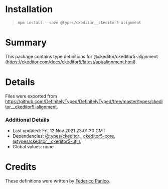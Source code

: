 # Installation
> `npm install --save @types/ckeditor__ckeditor5-alignment`

# Summary
This package contains type definitions for @ckeditor/ckeditor5-alignment (https://ckeditor.com/docs/ckeditor5/latest/api/alignment.html).

# Details
Files were exported from https://github.com/DefinitelyTyped/DefinitelyTyped/tree/master/types/ckeditor__ckeditor5-alignment.

### Additional Details
 * Last updated: Fri, 12 Nov 2021 23:01:30 GMT
 * Dependencies: [@types/ckeditor__ckeditor5-core](https://npmjs.com/package/@types/ckeditor__ckeditor5-core), [@types/ckeditor__ckeditor5-utils](https://npmjs.com/package/@types/ckeditor__ckeditor5-utils)
 * Global values: none

# Credits
These definitions were written by [Federico Panico](https://github.com/fedemp).
